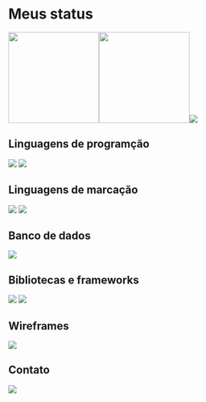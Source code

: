 # Meus status

<img height="180em" src="https://github-readme-stats.vercel.app/api?username=felipe-coletti&show_icons=true&theme=default"><img height="180em" src="https://github-readme-stats.vercel.app/api/top-langs/?username=felipe-coletti&layout=compact&theme=default"><img src="https://github-profile-trophy.vercel.app/?username=felipe-coletti&column=8&theme=default&no-frame=true&margin-w=3&margin-h=5"/>

## Linguagens de programção

<img src="https://img.shields.io/badge/PYTHON-3d7aab?style=for-the-badge&logo=python&logoColor=dddddd">
<img src="https://img.shields.io/badge/PHP-617cbe?style=for-the-badge&logo=php&logoColor=08090d">

## Linguagens de marcação

<img src="https://img.shields.io/badge/HTML5-f16529?style=for-the-badge&logo=html5&logoColor=white">
<img src="https://img.shields.io/badge/CSS3-2965f1?style=for-the-badge&logo=css3&logoColor=white">

## Banco de dados

<img src="https://img.shields.io/badge/MYSQL-005f8e?style=for-the-badge&logo=mysql&logoColor=white">

## Bibliotecas e frameworks

<img src="https://img.shields.io/badge/REACT%20NACTIVE-00a7d4?style=for-the-badge&logo=react&logoColor=white">
<img src="https://img.shields.io/badge/NODE.JS-24242c?style=for-the-badge&logo=node.js&logoColor=34454d">

## Wireframes

<img src="https://img.shields.io/badge/FIGMA-F24E1E?style=for-the-badge&logo=figma&logoColor=white">

## Contato

<a href="https://www.linkedin.com/in/felipe-coletti-41a49a229"><img src="https://img.shields.io/badge/LinkedIn-2365b1?style=for-the-badge&logo=linkedin&logoColor=white"></a>
